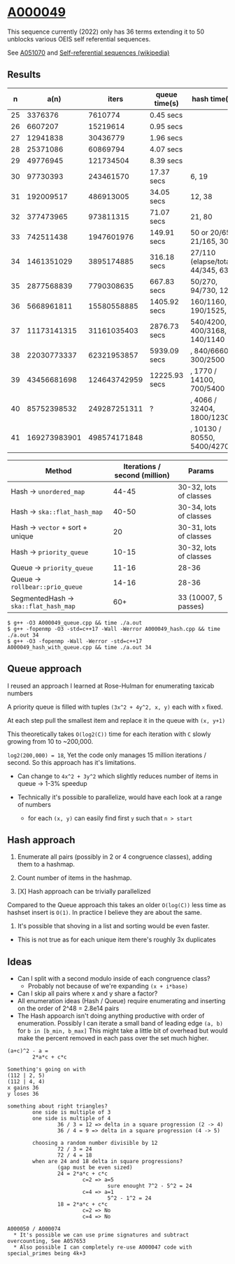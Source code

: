 # [A000049](https://oeis.org/A000049)

This sequence currently (2022) only has 36 terms extending it to 50 unblocks various OEIS self referential sequences.

See [A051070](https://oeis.org/A051070) and
[Self-referential sequences (wikipedia)](https://en.wikipedia.org/wiki/On-Line_Encyclopedia_of_Integer_Sequences#Self-referential_sequences)

## Results

| n  | a(n)         | iters         | queue time(s)  | hash time(s) |
|----|--------------|---------------|----------------|--------------|
| 25 | 3376376      | 7610774       | 0.45    secs   | |
| 26 | 6607207      | 15219614      | 0.95    secs   | |
| 27 | 12941838     | 30436779      | 1.96    secs   | |
| 28 | 25371086     | 60869794      | 4.07    secs   | |
| 29 | 49776945     | 121734504     | 8.39    secs   | |
| 30 | 97730393     | 243461570     | 17.37   secs   | 6, 19 |
| 31 | 192009517    | 486913005     | 34.05   secs   | 12, 38 |
| 32 | 377473965    | 973811315     | 71.07   secs   | 21, 80 |
| 33 | 742511438    | 1947601976    | 149.91  secs   | 50 or 20/65, 21/165, 30 |
| 34 | 1461351029   | 3895174885    | 316.18  secs   | 27/110 (elapse/total), 44/345, 63 |
| 35 | 2877568839   | 7790308635    | 667.83  secs   | 50/270, 94/730, 123 |
| 36 | 5668961811   | 15580558885   | 1405.92 secs   | 160/1160, 190/1525,  |
| 37 | 11173141315  | 31161035403   | 2876.73 secs   | 540/4200, 400/3168, 140/1140 |
| 38 | 22030773337  | 62321953857   | 5939.09 secs   | , 840/6660, 300/2500 |
| 39 | 43456681698  | 124643742959  | 12225.93 secs  | , 1770 / 14100, 700/5400 |
| 40 | 85752398532  | 249287251311  | ?              | , 4066 / 32404, 1800/12300 |
| 41 | 169273983901 | 498574171848  |                | , 10130 / 80550, 5400/42700 |


| Method | Iterations / second (million) | Params |
|--------|-------------------------------|--------|
| Hash -> `unordered_map`               | 44-45 | 30-32, lots of classes |
| Hash -> `ska::flat_hash_map`          | 40-50 | 30-34, lots of classes |
| Hash -> `vector` + sort + unique      | 20    | 30-31, lots of classes |
| Hash -> `priority_queue`              | 10-15 | 30-32, lots of classes |
| Queue -> `priority_queue`             | 11-16 | 28-36 |
| Queue -> `rollbear::prio_queue`       | 14-16 | 28-36 |
| SegmentedHash -> `ska::flat_hash_map` | 60+   | 33 (10007, 5 passes) |


```
$ g++ -O3 A000049_queue.cpp && time ./a.out
$ g++ -fopenmp -O3 -std=c++17 -Wall -Werror A000049_hash.cpp && time ./a.out 34
$ g++ -O3 -fopenmp -Wall -Werror -std=c++17 A000049_hash_with_queue.cpp && time ./a.out 34
```


## Queue approach

I reused an approach I learned at Rose-Hulman for enumerating taxicab numbers

A priority queue is filled with tuples `(3x^2 + 4y^2, x, y)` each with `x` fixed.

At each step pull the smallest item and replace it in the queue with `(x, y+1)`

This theoretically takes `O(log2(C))` time for each iteration with `C` slowly growing from 10 to ~200,000.

`log2(200,000) = 18`, Yet the code only manages 15 million iterations / second. So this approach has it's limitations.

* Can change to `4x^2 + 3y^2` which slightly reduces number of items in queue -> 1-3% speedup

* Technically it's possible to parallelize, would have each look at a range of numbers
  * for each `(x, y)` can easily find first `y` such that `n > start`

## Hash approach

1. Enumerate all pairs (possibly in 2 or 4 congruence classes), adding them to a hashmap.
1. Count number of items in the hashmap.

1. [X] Hash approach can be trivially parallelized

Compared to the Queue approach this takes an older `O(log(C))` less time as hashset insert is `O(1)`.
In practice I believe they are about the same.

1. It's possible that shoving in a list and sorting would be even faster.
  * This is not true as for each unique item there's roughly 3x duplicates

## Ideas

* Can I split with a second modulo inside of each congruence class?
  * Probably not because of we're expanding `(x + i*base)`
* Can I skip all pairs where x and y share a factor?
* All enumeration ideas (Hash / Queue) require enumerating and inserting on the order of 2^48 = 2.8e14 pairs
* The Hash appoarch isn't doing anything productive with order of enumeration.
  Possibly I can iterate a small band of leading edge `(a, b)` for `b in [b_min, b_max]`
  This might take a little bit of overhead but would make the percent removed in each pass
  over the set much higher.

```
(a+c)^2 - a =
        2*a*c + c*c

Something's going on with
(112 | 2, 5)
(112 | 4, 4)
x gains 36
y loses 36

something about right triangles?
        one side is multiple of 3
        one side is multiple of 4
                36 / 3 = 12 => delta in a square progression (2 -> 4)
                36 / 4 = 9 => delta in a square progression (4 -> 5)

        choosing a random number divisible by 12
                72 / 3 = 24
                72 / 4 = 18
        when are 24 and 18 delta in square progressions?
                (gap must be even sized)
                24 = 2*a*c + c*c
                        c=2 => a=5
                                sure enought 7^2 - 5^2 = 24
                        c=4 => a=1
                                5^2 - 1^2 = 24
                18 = 2*a*c + c*c
                        c=2 => No
                        c=4 => No

A000050 / A000074
  * It's possible we can use prime signatures and subtract overcounting, See A057653
  * Also possible I can completely re-use A000047 code with special_primes being 4k+3
